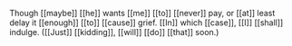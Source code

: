 Though [[maybe]] [[he]] wants [[me]] [[to]] [[never]] pay, or [[at]] least delay it [[enough]] [[to]] [[cause]] grief. [[In]] which [[case]], [[I]] [[shall]] indulge. ([[Just]] [[kidding]], [[will]] [[do]] [[that]] soon.)